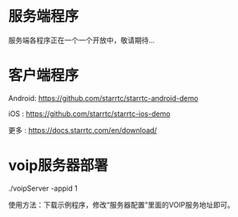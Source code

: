 # 服务端程序
服务端各程序正在一个一个开放中，敬请期待...

客户端程序
==
Android: https://github.com/starrtc/starrtc-android-demo

iOS    : https://github.com/starrtc/starrtc-ios-demo

更多   : https://docs.starrtc.com/en/download/

voip服务器部署
==
./voipServer -appid 1

使用方法：下载示例程序，修改“服务器配置”里面的VOIP服务地址即可。
